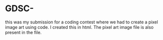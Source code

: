 # GDSC-
this was my submission for a coding contest where we had to create a pixel image art using code. I created this in html. The pixel art image file is also present in the file.
